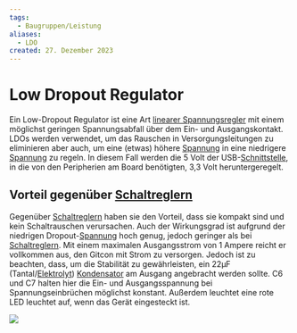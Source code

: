 ```yaml
---
tags:
  - Baugruppen/Leistung
aliases:
  - LDO
created: 27. Dezember 2023
---
```



# Low Dropout Regulator

Ein Low-Dropout Regulator ist eine Art [linearer Spannungsregler](Linearregler.md) mit einem möglichst geringen Spannungsabfall über dem Ein- und Ausgangskontakt.
LDOs werden verwendet, um das Rauschen in Versorgungsleitungen zu eliminieren aber auch, um eine (etwas) höhere [Spannung](../../Elektrotechnik/Spannung.md) in eine niedrigere [Spannung](../../Elektrotechnik/Spannung.md) zu regeln. In diesem Fall werden die 5 Volt der USB-[Schnittstelle](../../Digitaltechnik/{MOC}%20Schnittstellen.md), in die von den Peripherien am Board benötigten, 3,3 Volt heruntergeregelt.

## Vorteil gegenüber [Schaltreglern](Schaltnetzteil.md)

Gegenüber [Schaltreglern](Schaltnetzteil.md) haben sie den Vorteil, dass sie kompakt sind und kein Schaltrauschen verursachen. Auch der Wirkungsgrad ist aufgrund der niedrigen Dropout-[Spannung](../../Elektrotechnik/Spannung.md) hoch genug, jedoch geringer als bei [Schaltreglern](Schaltnetzteil.md).
Mit einem maximalen Ausgangsstrom von 1 Ampere reicht er vollkommen aus, den Gitcon mit Strom zu versorgen. Jedoch ist zu beachten, dass, um die Stabilität zu gewährleisten, ein 22μF (Tantal/[Elektrolyt](../../Chemie/Elektrochemie.md)) [Kondensator](../../Elektrotechnik/Kapazität.md) am Ausgang angebracht werden sollte.
C6 und C7 halten hier die Ein- und Ausgangsspannung bei Spannungseinbrüchen möglichst konstant. Außerdem leuchtet eine rote LED leuchtet auf, wenn das Gerät eingesteckt ist.

![](assets/Pasted%20image%2020231227001552.png)